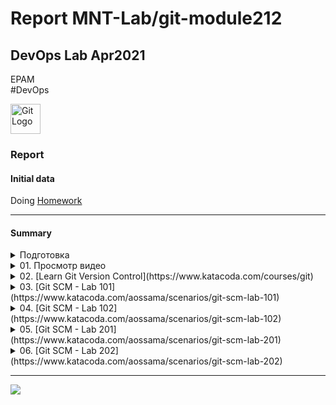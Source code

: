 # Report MNT-Lab/git-module212 

## DevOps Lab Apr2021<br>
EPAM<br>
#DevOps<br>

<img
src="https://github.com/MNT-Lab/git-module212/blob/rbykau/images/git.png"
height=48 width=48 alt="Git Logo" />

### Report

#### Initial data

Doing [Homework](../rbykau/README.md)

---

#### Summary

<details><summary>Подготовка</summary>
<p>

##### Подготовка:

<li> Создание текущей ветки (branch): rbykau </li>

```
git clone ssh://github.com/MNT-Lab/git-module212.git
git checkout -b rbykau
git push --set-upstream origin rbykau
```

<li> Подключение в текущую ветку на др. ПК </li>

```
git clone ssh://github.com/MNT-Lab/git-module212.git
git checkout rbykau
```

</p>
</details>

<details><summary>01. Просмотр видео</summary>
<p>

##### Просмотр видео:

Данный материал был пройден в курсе [Version Control with Git](https://elearn.epam.com/courses/course-v1:EPAM+VCG+RU/course/) by Vitali Shulha.

</p>
</details>

<details><summary>02. [Learn Git Version Control](https://www.katacoda.com/courses/git)</summary>
<p>

##### Learn Git Version Control:

В процессе выполнения сценариев были использованы команды (опубликованы без повторов):

<li>Scenario 1 - Committing Files</li>

```
git init
git status
git add hello-world.js
git commit -m "#1 commit"
touch .gitignore
echo "*.tmp" > ./.gitignore #File add & commit
```

<li>Scenario 2 - Committing Changes</li>

```
git diff
git difftool
git diff --staged
git log
git log --pretty=format:"%h %an %ar - %s"
git show
git show 6d78fd5
```

<li>Scenario 3 - Working Remotely</li>

```
git remote add origin  /s/remote-project/1
git push --set-upstream origin master
git pull
git log --grep="#1234"
git fetch
git branch -r
```

<li>Scenario 4 - Undoing Changes</li>

```
git checkout
git reset
git reset --hard
git reset --hard fe2649
git reset HEAD~1
vi ./staging.txt
git revert 2864796
git revert HEAD...HEAD~2
git log --oneline
```

<li>Scenario 5 - Fixing Merge Conflicts</li>

```
git mergetool --tool-kdiff3 staging.txt
git checkout --theirs staging.txt
git reset --hard HEAD
git commit --no-edit
git pull --no-edit origin master
git log --all --decorate --oneline
git rebase master
git pull --rebase
```

<li>Scenario 6 - Experiments Using Branches</li>

```
git checkout -b new_branch
git branch
git branch -va
git checkout master
git merge new_branch
git push origin new_branch
git branch -d new_branch
```

<li>Scenario 7 - Finding Bugs</li>

```
git diff HEAD~2 HEAD
git log --oneline
git log -p
git log -p -n 2
git log --grep="Initial"
git bisect start
git bisect bad
git bisect good HEAD~5
cat list.html
git bisect good
cat list.html
git bisect bad
git blame list.html
git blame -L 6,8 list.html
```


<li>Scenario 8 - Being Picky With Git</li>

```
git log --pretty=oneline --reverse new_branch
git cherry-pick 33mcf6a435e19316bbf4703ee136dc7beb7929f2d1fESC
git cherry-pick new_branch~1
git add list2.html
git cherry-pick --continue
```

<li>Scenario 9 - Re-writing History</li>

```
git rebase --interactive --root #change pick to reword
git commit --amend
git rebase --interactive HEAD~8 #change pick to squash #2-8
git rebase --interactive HEAD~2 #reorder the lines
git rebase --interactive HEAD~1
git reset HEAD^
git add file3.txt
git commit -m "File 3"
git add file4.txt
git commit -m "File 4" 
git rebase --continue
git log --oneline
```

</p>
</details>

<details><summary>03. [Git SCM - Lab 101](https://www.katacoda.com/aossama/scenarios/git-scm-lab-101)</summary>
<p>

##### Git SCM - Lab 101:

В процессе выполнения сценариев были использованы команды (опубликованы без повторов):

```
git init # Add files README.md  index.html
git config --global user.email "test@example.com"
git config --global user.name "Test"
git config --list
git add README.md index.html
git commit -m "Initial commit" # Add files file.tmp .gitignore
git add .gitignore
git commit -m "Adding .gitignore"
git log --oneline
git log --graph --oneline --decorate
git log --pretty=format:"%cn committed %h on %cd"
git log -3
git log --after="2017-12-10"
git log --after="10 minutes ago"
git log --after="2017-10-10" --before="2017-12-10"
git log --author="Test" #Edit README.md
git diff README.md
git diff --color-words
git diff
git commit --all --message="Modify README.md" #Add style.css 
git status
git stash list
git stash save --include-untracked "Stashing the stylesheet"
git status
git stash list
git stash pop
git add style.css
git commit --all --message="Add stylesheet style.css"
git remote add origin http://git.itworx.cloud/Test/simple-html-project.git
git push -u origin master
```

</p>
</details>

<details><summary>04. [Git SCM - Lab 102](https://www.katacoda.com/aossama/scenarios/git-scm-lab-102)</summary>
<p>

##### Git SCM - Lab 102:

В процессе выполнения сценариев были использованы команды:

```
git clone https://github.com/aossama/simple-html-app.git
cd simple-html-app/
git remote
git remote -v
git remote rename origin old-origin
git remote add origin http://git.itworx.cloud/Test/simple-html-app.git
git remote -v
git push -u origin --all #Add Apache License 2.0 on  http://git.itworx.cloud/Test
git fetch origin
git diff master origin/master
git merge origin/master #Add CHANGELOG on  http://git.itworx.cloud/Test
git pull origin
```

</p>
</details>

<details><summary>05. [Git SCM - Lab 201](https://www.katacoda.com/aossama/scenarios/git-scm-lab-201)</summary>
<p>

##### Git SCM - Lab 201:

В процессе выполнения сценариев были использованы команды:

```
git clone http://git.itworx.cloud/Test/simple-html-app.git
git branch
git branch my-feature
git branch delete-me
git checkout my-feature
git branch #Add about.html
git add about.html
git commit -m 'Add about us page' #Add delete-me.html
git add delete-me.html
git commit -m 'To be deleted later on'
git push -u origin my-feature
git checkout master
git branch -d delete-me
git branch -D delete-me
git push origin --delete my-feature
git checkout demo-feature
git checkout -b stable
git checkout  -b unstable stable
git checkout stable
git fetch --all
git tag -a v1.4 -m "my version 1.4"
git tag v1.4-lw
git tag v1.4-rc
git tag v1.5-rc
git tag -a v1.5 -m "my version 1.5"
git tag
git tag -l *-rc
git push origin v1.4
git push origin --tags
git checkout v1.4
git checkout master
git tag
git tag -d v1.4-lw
git status
git checkout master
git fetch
git pull
git branch --no-merged
git merge my-feature
git push
git branch -d my-feature
```

</p>
</details>

<details><summary>06. [Git SCM - Lab 202](https://www.katacoda.com/aossama/scenarios/git-scm-lab-202)</summary>
<p>

##### Git SCM - Lab 202:

В процессе выполнения сценариев были использованы команды:

```
# Create new project; add CHANGELOG, LICENSE & CONTRIBUTING.md; add member to project
git clone http://git.itworx.cloud/Test/project-atomic.git . #Add files app.js package.json .gitignore
git add app.js package.json .gitignore
git commit -m "Add skeleton application"
git push #Create branch on project
git pull
git checkout feature-01 #Edit app.js
git commit -a -m "Add feature 1"
git push #Create a Merge request & Review, Approve and Merge
git checkout master
git pull #Create an Issue; Create a Merge request
git clone http://git.itworx.cloud/Test/project-atomic.git ./another-project-atomic/ #Edit another-project-atomic/app.js & Review, Approve and Merge
cd ../
git checkout master
git pull
```

</p>
</details>

---

<img src="../rbykau/images/End.jpg" />